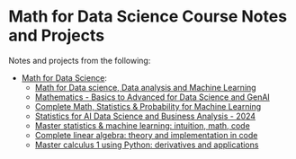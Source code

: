 # Math for Data Science Course Notes and Projects

Notes and projects from the following:

* <ins>Math for Data Science</ins>: 
    * [Math for Data science, Data analysis and Machine Learning](https://www.udemy.com/course/math-for-data-sciencedata-analysis-and-python-programming)
    * [Mathematics - Basics to Advanced for Data Science and GenAI](https://www.udemy.com/course/mathematics-basics-to-advanced-for-data-science-and-ml)
    * [Complete Math, Statistics & Probability for Machine Learning](https://www.udemy.com/course/probability-statistics-mathematics)
    * [Statistics for AI Data Science and Business Analysis - 2024](https://www.udemy.com/course/statistics-probability-for-data-science)
    * [Master statistics & machine learning: intuition, math, code](https://www.udemy.com/course/statsml_x)
    * [Complete linear algebra: theory and implementation in code](https://www.udemy.com/course/linear-algebra-theory-and-implementation)
    * [Master calculus 1 using Python: derivatives and applications](https://www.udemy.com/course/pycalc1_x)